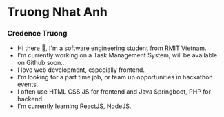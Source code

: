 

<!--
**truongnhatanh7/truongnhatanh7** is a ✨ _special_ ✨ repository because its `README.md` (this file) appears on your GitHub profile.

Here are some ideas to get you started:

- 🔭 I’m currently working on ...
- 🌱 I’m currently learning ...
- 👯 I’m looking to collaborate on ...
- 🤔 I’m looking for help with ...
- 💬 Ask me about ...
- 📫 How to reach me: ...
- 😄 Pronouns: ...
- ⚡ Fun fact: ...
-->

# Truong Nhat Anh
### Credence Truong

- Hi there 👋, I'm a software engineering student from RMIT Vietnam.
- I'm currently working on a Task Management System, will be available on Github soon...
- I love web development, especially frontend.
- I'm looking for a part time job, or team up opportunities in hackathon events.
- I often use HTML CSS JS for frontend and Java Springboot, PHP for backend.
- I'm currently learning ReactJS, NodeJS.
